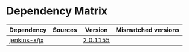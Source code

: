 # Dependency Matrix

Dependency | Sources | Version | Mismatched versions
---------- | ------- | ------- | -------------------
[jenkins-x/jx](https://github.com/jenkins-x/jx.git) |  | [2.0.1155](https://github.com/jenkins-x/jx/releases/tag/v2.0.1155) | 
